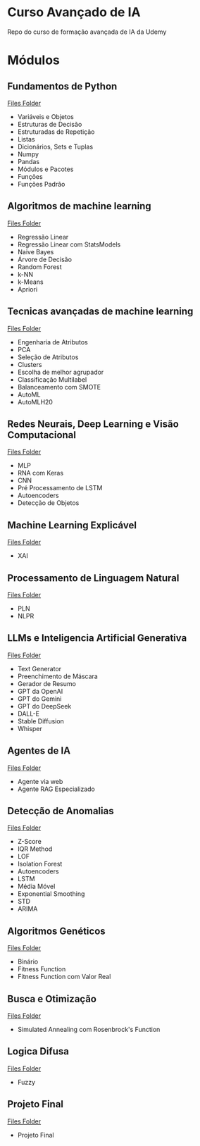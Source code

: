 # Curso Avançado de IA
Repo do curso de formação avançada de IA da Udemy

# Módulos
## Fundamentos de Python
[Files Folder](https://github.com/carloscesar182/ai_advanced_course/tree/main/Notebooks/PythonFundamentals)
- Variáveis e Objetos
- Estruturas de Decisão
- Estruturadas de Repetição
- Listas
- Dicionários, Sets e Tuplas
- Numpy
- Pandas
- Módulos e Pacotes
- Funções
- Funções Padrão

## Algoritmos de machine learning
[Files Folder](https://github.com/carloscesar182/ai_advanced_course/tree/main/Notebooks/MLAlgorithms)
- Regressão Linear
- Regressão Linear com StatsModels
- Naive Bayes
- Árvore de Decisão
- Random Forest
- k-NN
- k-Means
- Apriori

## Tecnicas avançadas de machine learning
[Files Folder](https://github.com/carloscesar182/ai_advanced_course/tree/main/Notebooks/MLAdvTechniques)
- Engenharia de Atributos
- PCA
- Seleção de Atributos
- Clusters
- Escolha de melhor agrupador
- Classificação Multilabel
- Balanceamento com SMOTE
- AutoML
- AutoMLH20

## Redes Neurais, Deep Learning e Visão Computacional
[Files Folder](https://github.com/carloscesar182/ai_advanced_course/tree/main/Notebooks/RNA)
- MLP
- RNA com Keras
- CNN
- Pré Processamento de LSTM
- Autoencoders
- Detecção de Objetos

## Machine Learning Explicável
[Files Folder](https://github.com/carloscesar182/ai_advanced_course/tree/main/Notebooks/XAI)
- XAI

## Processamento de Linguagem Natural
[Files Folder](https://github.com/carloscesar182/ai_advanced_course/tree/main/Notebooks/NLP)
- PLN
- NLPR

## LLMs e Inteligencia Artificial Generativa
[Files Folder](https://github.com/carloscesar182/ai_advanced_course/tree/main/Notebooks/LLMsGenAI)
- Text Generator
- Preenchimento de Máscara
- Gerador de Resumo
- GPT da OpenAI
- GPT do Gemini
- GPT do DeepSeek
- DALL-E
- Stable Diffusion
- Whisper

## Agentes de IA
[Files Folder](https://github.com/carloscesar182/ai_advanced_course/tree/main/Notebooks/AIAgents)
- Agente via web
- Agente RAG Especializado

## Detecção de Anomalias
[Files Folder](https://github.com/carloscesar182/ai_advanced_course/tree/main/Notebooks/AnomalyDetection)
- Z-Score
- IQR Method
- LOF
- Isolation Forest
- Autoencoders
- LSTM
- Média Móvel
- Exponential Smoothing
- STD
- ARIMA

## Algoritmos Genéticos
[Files Folder](https://github.com/carloscesar182/ai_advanced_course/tree/main/Notebooks/GeneticalAlgorithms)
- Binário
- Fitness Function
- Fitness Function com Valor Real

## Busca e Otimização
[Files Folder](https://github.com/carloscesar182/ai_advanced_course/tree/main/Notebooks/SearchAndOptimization)
- Simulated Annealing com Rosenbrock's Function

## Logica Difusa
[Files Folder](https://github.com/carloscesar182/ai_advanced_course/tree/main/Notebooks/FuzzyLogic)
- Fuzzy

## Projeto Final
[Files Folder](https://github.com/carloscesar182/ai_advanced_course/tree/main/Notebooks/FinalProject)
- Projeto Final

